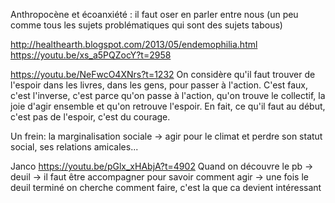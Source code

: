 Anthropocène et écoanxiété : il faut oser en parler entre nous (un peu comme tous les sujets problématiques qui sont des sujets tabous)

http://healthearth.blogspot.com/2013/05/endemophilia.html
https://youtu.be/xs_a5PQZocY?t=2958


https://youtu.be/NeFwcO4XNrs?t=1232
On considère qu'il faut trouver de l'espoir dans les livres, dans les gens, pour passer à l'action. C'est faux, c'est l'inverse, c'est parce qu'on passe à l'action, qu'on trouve le collectif, la joie d'agir ensemble et qu'on retrouve l'espoir. En fait, ce qu'il faut au début, c'est pas de l'espoir, c'est du courage.

Un frein: la marginalisation sociale → agir pour le climat et perdre son statut social, ses relations amicales...


Janco https://youtu.be/pGlx_xHAbjA?t=4902 
Quand on découvre le pb → deuil → il faut être accompagner pour savoir comment agir
→ une fois le deuil terminé on cherche comment faire, c'est la que ca devient intéressant